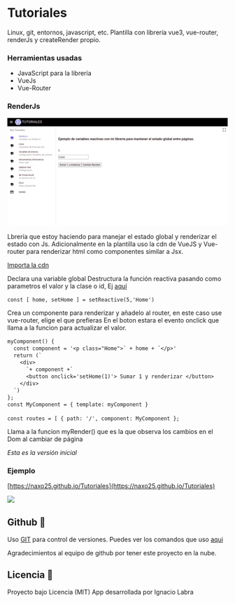 # Tutoriales

Linux, git, entornos, javascript, etc.
Plantilla con librería vue3, vue-router, renderJs y createRender propio.

### Herramientas usadas

* JavaScript para la librería
* VueJs
* Vue-Router

### RenderJs

![](./public/0fe39075-c85d-43fa-ac24-f38d07f062df.jpeg)

Lbrería que estoy haciendo para manejar el estado global y renderizar el estado con Js.
Adicionalmente en la plantilla uso la cdn de VueJS y Vue-router para renderizar html como componentes similar a Jsx.

[Importa la cdn](./js/RenderJs.js)

Declara una variable global
Destructura la función reactiva pasando como parametros el valor y la clase o id, Ej [aquí](https://github.com/naxo25/RenderJs/blob/0.1/js/store.js#L143)
```
const [ home, setHome ] = setReactive(5,'Home')
```

Crea un componente para renderizar y añadelo al router, en este caso use vue-router, elige el que prefieras
En el boton estara el evento onclick que llama a la funcion para actualizar el valor.

```
myComponent() {
  const component = '<p class="Home">` + home + `</p>'
  return (`
    <div>
      `+ component +`
      <button onclick='setHome(1)'> Sumar 1 y renderizar </button>
    </div>
  `)
};
const MyComponent = { template: myComponent }

const routes = [ { path: '/', component: MyComponent };
```

Llama a la funcion myRender() que es la que observa los cambios en el Dom al cambiar de página
<!-- ```
``` página
```
``` -->
*Esta es la versión inicial*

### Ejemplo

[https://naxo25.github.io/Tutoriales](https://naxo25.github.io/Tutoriales)

![](./public/arch.png)

## Github 📌

Uso [GIT](https://git-scm.com/) para control de versiones.
Puedes ver los comandos que uso [aqui](https://nacholabraweb.000webhostapp.com/Tutoriales#/Github)

Agradecimientos al equipo de github por tener este proyecto en la nube.

## Licencia 📄

Proyecto bajo Licencia (MIT)
App desarrollada por Ignacio Labra
